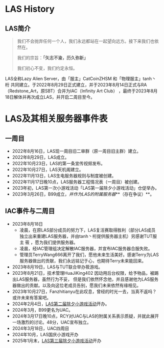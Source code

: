 # LAS History

## LAS简介

> 我们不会抛弃任何一个人，我们永远都站在一起望向远方。接下来我们也依然在。
> 
> 
> 我们的宗旨：**「矢志不渝，历久弥新」**
> 
> 我们初心不变，我们约定永恒。
> 

LAS全称Lazy Alien Server，由「服主」CatCoinZHSM 和「物理服主」tanh丶桁 共同建立。于2022年8月29日正式建立，并于2023年8月14日正式与RA（Redstone_Art，原SBT）合并为IAC（Infinity Art Club） ，最终于2023年8月18日解体并再次成立LAS，并开启二周目至今。

# LAS及其相关服务器事件表

## 一周目

- 2022年8月16日，LAS现一周目旧二审群（原一周目旧主群）建立。
- 2022年8月29日，LAS成立。
- 2022年10月23日，LAS的第一条宣传视频发布。
- 2022年10月27日，LAS天机阁建立。
- 2022年11月13日，LAS生电服务器规则与制度被创建。
- 2022年11月17日晚10点，LAS服务器工程情况表（一周目）被创建。
- 2023年初，LAS第一次小游戏活动「LAS第一届除夕小游戏活动」仓促举办。
- 2023年3月26日，B99成立，*并作为LAS的附属服务器***（存在争议）**。

## IAC事件与二周目

- 2023年8月18日
    - 凌晨，在原LAS部分成员的努力下，LAS复活赛取得胜利（部分LAS成员独立出来重建LAS服务器，并由tanh丶桁提供服务器主机）另感谢TUT服主 筱 ，愿为我们提供服务器。
    - 凌晨，经IAC管理组决定解散IAC服务器，并宣布IAC服务器合服失败。
    - 管理员TerryWang666离开了我们，愿他未来生活美好。感谢Terry为LAS服务器做出的贡献，我们永远铭记于心，也期待Terry未来能回来。
- 2023年8月19日，LAS与TUT联合举办筱游戏。
- 2023年8月21日，技术管理HuaJiKing402 因动用后台权限，给予物品，被踢出LAS服务器，虽然行为不妥， 但是我们依然怀念他，并且感谢他为LAS服务器做出的贡献。以及向这位老成员告别，愿我们未来依然有缘相见。
- 2023年10月27日，Fanzhitianyu在此叹息，曾经的时光一去，当真不返吗？或许未来有答案吧。
- 2024年2月4日，[LAS第二届除夕小游戏活动](./detail.md#LAS第二届除夕小游戏活动)开办。
- 2024年3月，B99更名为UAC。
- 2024年3月17日晚10点，RCY对UAC与LAS的附属关系表示质疑，并就此展开一场激烈的讨论。48分，UAC宣布独立。
- 2024年3月18日，UAC四周目
- 2024年10月，LAS国庆小游戏开办
- 2025年1月末，[LAS第三届除夕小游戏活动](./detail.md#LAS第三届除夕小游戏活动)开办